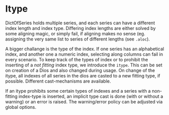 <!--
SPDX-FileCopyrightText: 2021 Helmholtz-Zentrum für Umweltforschung GmbH - UFZ

SPDX-License-Identifier: GPL-3.0-or-later
-->

Itype
=====

DictOfSeries holds multiple series, and each series can have a different index length 
and index type. Differing index lengths are either solved by some aligning magic, or simply fail, if 
aligning makes no sense (eg. assigning the very same list to series of different lengths (see `.aloc`).

A bigger challange is the type of the index. If one series has an alphabetical index, and another one 
a numeric index, selecting along columns can fail in every scenario. To keep track of the
types of index or to prohibit the inserting of a *not fitting* index type, 
we introduce the `itype`. This can be set on creation of a Dios and also changed during usage. 
On change of the itype, all indexes of all series in the dios are casted to a new fitting type,
if possible. Different cast-mechanisms are available. 

If an itype prohibits some certain types of indexes and a series with a non-fitting index-type is inserted, 
an implicit type cast is done (with or without a warning) or an error is raised. The warning/error policy
can be adjusted via global options. 

